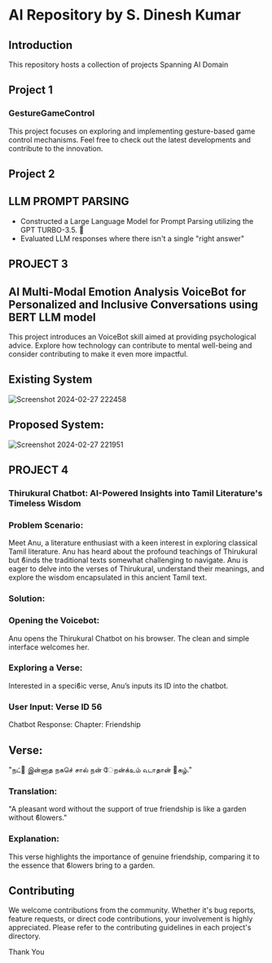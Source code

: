 # AI Repository by S. Dinesh Kumar

## Introduction

This repository hosts a collection of projects Spanning AI Domain

 ## Project 1

### GestureGameControl

This project focuses on exploring and implementing gesture-based game control mechanisms. Feel free to check out the latest developments and contribute to the innovation.

## Project 2
## LLM PROMPT PARSING
- Constructed a Large Language Model for Prompt Parsing utilizing the GPT TURBO-3.5. 
- Evaluated LLM responses where there isn't a single "right answer"

## PROJECT 3
 ##  AI Multi-Modal Emotion Analysis VoiceBot for Personalized and Inclusive Conversations using BERT LLM model

This project introduces an VoiceBot skill aimed at providing psychological advice. Explore how technology can contribute to mental well-being and consider contributing to make it even more impactful.

## Existing System
![Screenshot 2024-02-27 222458](https://github.com/SDineshKumar1304/AI/assets/125432987/7046c8fd-e644-4a54-9c4d-dfecfd6a8076)

## Proposed System:
![Screenshot 2024-02-27 221951](https://github.com/SDineshKumar1304/AI/assets/125432987/c5f4d3f2-9a77-47e2-aeb2-208183604ac0)


## PROJECT 4
### Thirukural Chatbot: AI-Powered Insights into Tamil Literature's Timeless Wisdom

### Problem Scenario:
 Meet Anu, a literature enthusiast with a keen interest in exploring classical Tamil literature. Anu has heard about the profound teachings of Thirukural but ϐinds the traditional texts somewhat challenging to navigate. Anu is eager to delve into the verses of Thirukural, understand their meanings, and explore the wisdom encapsulated in this ancient Tamil text.

### Solution: 
### Opening the Voicebot:
Anu opens the Thirukural Chatbot on his browser. The clean and simple interface 
welcomes her. 
### Exploring a Verse:
Interested in a speciϐic verse, Anu’s inputs its ID into the chatbot.
### User Input: Verse ID 56
Chatbot Response:
Chapter: Friendship
## Verse:
"நட்௖ இன்னாத நகசெ் சால் நன் ேறன்க்உம் 
௳டாதான் ௖கழ்." 
### Translation: 
"A pleasant word without the support of true friendship is like a garden without 
ϐlowers."
### Explanation: 
This verse highlights the importance of genuine friendship, comparing it to the 
essence that ϐlowers bring to a garden.

## Contributing

We welcome contributions from the community. Whether it's bug reports, feature requests, or direct code contributions, your involvement is highly appreciated. Please refer to the contributing guidelines in each project's directory.

Thank You


